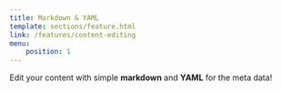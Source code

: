 ```yaml
---
title: Markdown & YAML
template: sections/feature.html
link: /features/content-editing
menu:
    position: 1
---
```


Edit your content with simple **markdown** and **YAML** for the meta data!